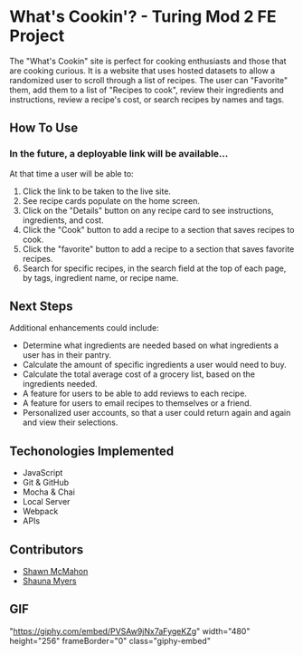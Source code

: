 # What's Cookin'? - Turing Mod 2 FE Project


The "What's Cookin" site is perfect for cooking enthusiasts and those that are cooking curious. It is a website that uses hosted datasets to allow a randomized user to scroll through a list of recipes. The user can "Favorite" them, add them to a list of "Recipes to cook", review their ingredients and instructions, review a recipe's cost, or search recipes by names and tags.

## How To Use

### In the future, a deployable link will be available...

At that time a user will be able to:

1. Click the link to be taken to the live site.
2. See recipe cards populate on the home screen.
3. Click on the "Details" button on any recipe card to see instructions, ingredients, and cost.
4. Click the "Cook" button to add a recipe to a section that saves recipes to cook.
5. Click the "favorite" button to add a recipe to a section that saves favorite recipes.
6. Search for specific recipes, in the search field at the top of each page, by tags, ingredient name, or recipe name.


## Next Steps

Additional enhancements could include:

- Determine what ingredients are needed based on what ingredients a user has in their pantry.
- Calculate the amount of specific ingredients a user would need to buy.
- Calculate the total average cost of a grocery list, based on the ingredients needed.
- A feature for users to be able to add reviews to each recipe.
- A feature for users to email recipes to themselves or a friend.
- Personalized user accounts, so that a user could return again and again and view their selections.

## Techonologies Implemented

- JavaScript
- Git & GitHub
- Mocha & Chai
- Local Server
- Webpack
- APIs

## Contributors 

- [Shawn McMahon](https://github.com/ShawnMcMahon)
- [Shauna Myers](https://github.com/ShaunaMyers)

## GIF


"https://giphy.com/embed/PVSAw9jNx7aFygeKZg" width="480" height="256" frameBorder="0" class="giphy-embed"


